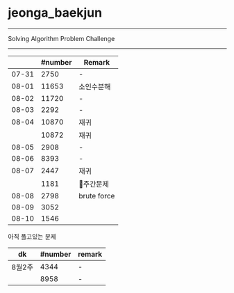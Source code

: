 # jeonga_baekjun

---

Solving Algorithm Problem Challenge

---

|       | #number | Remark      |
| ----- | ------- | ----------- |
| 07-31 | 2750    | -           |
| 08-01 | 11653   | 소인수분해       |
| 08-02 | 11720   | -           |
| 08-03 | 2292    | -           |
| 08-04 | 10870   | 재귀          |
|       | 10872   | 재귀          |
| 08-05 | 2908    | -           |
| 08-06 | 8393    | -           |
| 08-07 | 2447    | 재귀          |
|       | 1181    | 🌱주간문제      |
| 08-08 | 2798    | brute force |
| 08-09 | 3052    |             |
| 08-10 | 1546    |             |

아직 풀고있는 문제

| dk   | #number | remark |
| ---- | ------- | ------ |
| 8월2주 | 4344    | -      |
|      | 8958    | -      |
